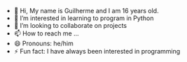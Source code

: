 - 👋 Hi, My name is Guilherme and I am 16 years old.
- 👀 I’m interested in learning to program in Python
- 💞️ I’m looking to collaborate on projects
- 📫 How to reach me ...
- 😄 Pronouns: he/him
- ⚡ Fun fact: I have always been interested in programming

<!---
WhiteRed63893/WhiteRed63893 is a ✨ special ✨ repository because its `README.md` (this file) appears on your GitHub profile.
You can click the Preview link to take a look at your changes.
--->
